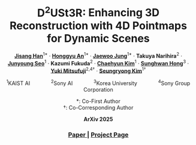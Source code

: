 <div align="center">
  <h1>
    <span class="colorful_text">D<sup>2</sup>USt3R</span>: Enhancing 3D Reconstruction with 4D Pointmaps for Dynamic Scenes
  </h1>
  
  [**Jisang Han**](https://onground-korea.github.io)<sup>1\*</sup> · [**Honggyu An**](https://hg010303.github.io/)<sup>1\*</sup> · [**Jaewoo Jung**](https://crepejung00.github.io/)<sup>1\*</sup> · **Takuya Narihira**<sup>2</sup> · [**Junyoung Seo**](https://j0seo.github.io/)<sup>1</sup> · **Kazumi Fukuda**<sup>2</sup> · [**Chaehyun Kim**](https://kchyun.github.io/)<sup>1</sup> · [**Sunghwan Hong**](https://sunghwanhong.github.io/)<sup>3</sup> · [**Yuki Mitsufuji**](https://www.yukimitsufuji.com/)<sup>2,4&dagger;</sup> · [**Seungryong Kim**](https://cvlab.kaist.ac.kr/members/faculty)<sup>1&dagger;</sup>

<sup>1</sup>KAIST AI&emsp;&emsp;&emsp;&emsp;<sup>2</sup>Sony AI&emsp;&emsp;&emsp;&emsp;<sup>3</sup>Korea University&emsp;&emsp;&emsp;&emsp;<sup>4</sup>Sony Group Corporation

*: Co-First Author <br>
&dagger;: Co-Corresponding Author

**ArXiv 2025**
<h3 align="center"><a href="">Paper </a> | <a href="https://cvlab-kaist.github.io/DDUSt3R">Project Page </a> </h3>


<!-- <p float='center'><img src="assets/1_teaser.png" width="80%" /></p> -->

</div>

